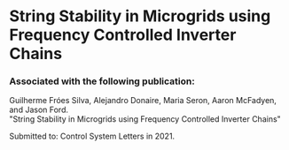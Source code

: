 # String Stability in Microgrids using Frequency Controlled Inverter Chains
### Associated with the following publication:

Guilherme Fróes Silva, Alejandro Donaire, Maria Seron, Aaron McFadyen, and Jason Ford. \
"String Stability in Microgrids using Frequency Controlled Inverter Chains"

Submitted to: Control System Letters in 2021.
